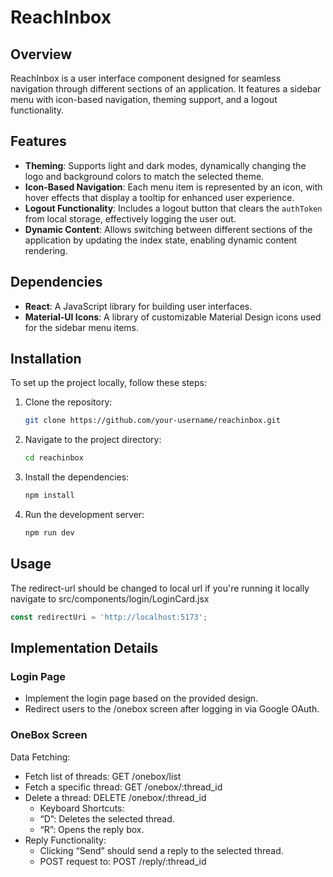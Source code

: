 # ReachInbox

## Overview

ReachInbox is a user interface component designed for seamless navigation through different sections of an application. It features a sidebar menu with icon-based navigation, theming support, and a logout functionality.

## Features

- **Theming**: Supports light and dark modes, dynamically changing the logo and background colors to match the selected theme.
- **Icon-Based Navigation**: Each menu item is represented by an icon, with hover effects that display a tooltip for enhanced user experience.
- **Logout Functionality**: Includes a logout button that clears the `authToken` from local storage, effectively logging the user out.
- **Dynamic Content**: Allows switching between different sections of the application by updating the index state, enabling dynamic content rendering.

## Dependencies

- **React**: A JavaScript library for building user interfaces.
- **Material-UI Icons**: A library of customizable Material Design icons used for the sidebar menu items.

## Installation

To set up the project locally, follow these steps:

1. Clone the repository:

    ```bash
    git clone https://github.com/your-username/reachinbox.git
    ```

2. Navigate to the project directory:

    ```bash
    cd reachinbox
    ```

3. Install the dependencies:

    ```bash
    npm install
    ```

4. Run the development server:

    ```bash
    npm run dev
    ```

## Usage

The redirect-url should be changed to local url if you're running it locally navigate to src/components/login/LoginCard.jsx

```jsx
const redirectUri = 'http://localhost:5173';
```
## Implementation Details

### Login Page

- Implement the login page based on the provided design.
- Redirect users to the /onebox screen after logging in via Google OAuth.

### OneBox Screen

Data Fetching:
- Fetch list of threads: GET /onebox/list
- Fetch a specific thread: GET /onebox/:thread_id
- Delete a thread: DELETE /onebox/:thread_id
    - Keyboard Shortcuts:
	- “D”: Deletes the selected thread.
	- “R”: Opens the reply box.
- Reply Functionality:
    - Clicking “Send” should send a reply to the selected thread.
    - POST request to: POST /reply/:thread_id
